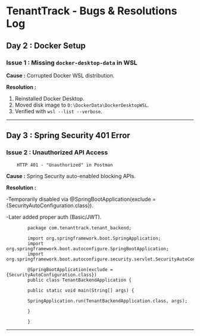 
# TenantTrack - Bugs & Resolutions Log

## Day 2 : Docker Setup

### Issue 1 : Missing `docker-desktop-data` in WSL

**Cause :** Corrupted Docker WSL distribution. 

**Resolution :**  

1. Reinstalled Docker Desktop.  
2. Moved disk image to `D:\DockerData\DockerDesktopWSL`.  
3. Verified with `wsl --list --verbose`.  
  
  ---

## Day 3 : Spring Security 401 Error

### Issue 2 : Unauthorized API Access  

        HTTP 401 - "Unauthorized" in Postman
    
**Cause :** Spring Security auto-enabled blocking APIs.

**Resolution :**  

 -Temporarily disabled via @SpringBootApplication(exclude = {SecurityAutoConfiguration.class}).

 -Later added proper auth (Basic/JWT).

            package com.tenanttrack.tenant_backend;

            import org.springframework.boot.SpringApplication;
            import org.springframework.boot.autoconfigure.SpringBootApplication;
            import org.springframework.boot.autoconfigure.security.servlet.SecurityAutoConfiguration;

            @SpringBootApplication(exclude = {SecurityAutoConfiguration.class})
            public class TenantBackendApplication {

            public static void main(String[] args) {

            SpringApplication.run(TenantBackendApplication.class, args);
    
            }

            }

 ---
